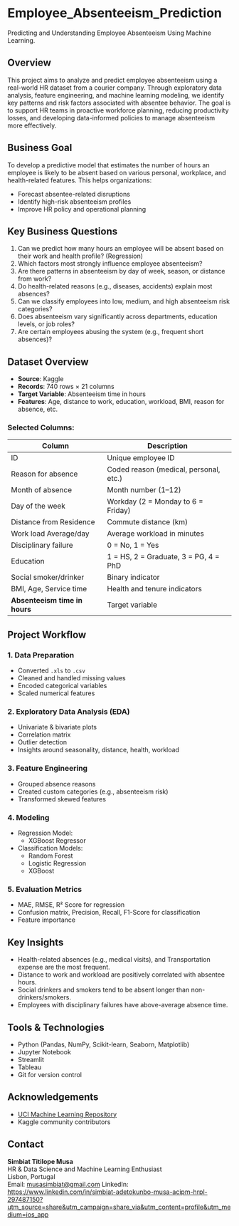 # Employee_Absenteeism_Prediction
Predicting and Understanding Employee Absenteeism Using Machine Learning.

## Overview
This project aims to analyze and predict employee absenteeism using a real-world HR dataset from a courier company. Through exploratory data analysis, feature engineering, and machine learning modeling, we identify key patterns and risk factors associated with absentee behavior. The goal is to support HR teams in proactive workforce planning, reducing productivity losses, and developing data-informed policies to manage absenteeism more effectively.

## Business Goal
To develop a predictive model that estimates the number of hours an employee is likely to be absent based on various personal, workplace, and health-related features.
This helps organizations:
- Forecast absentee-related disruptions
- Identify high-risk absenteeism profiles
- Improve HR policy and operational planning

## Key Business Questions
1. Can we predict how many hours an employee will be absent based on their work and health profile? (Regression)
2. Which factors most strongly influence employee absenteeism?
3. Are there patterns in absenteeism by day of week, season, or distance from work?
4. Do health-related reasons (e.g., diseases, accidents) explain most absences?
5. Can we classify employees into low, medium, and high absenteeism risk categories?
6. Does absenteeism vary significantly across departments, education levels, or job roles?
7. Are certain employees abusing the system (e.g., frequent short absences)?

## Dataset Overview
- **Source**: Kaggle
- **Records**: 740 rows × 21 columns
- **Target Variable**: Absenteeism time in hours
- **Features**: Age, distance to work, education, workload, BMI, reason for absence, etc.

### Selected Columns:
| Column                     | Description                                            |
|----------------------------|--------------------------------------------------------|
| ID                         | Unique employee ID                                     |
| Reason for absence         | Coded reason (medical, personal, etc.)                |
| Month of absence           | Month number (1–12)                                   |
| Day of the week            | Workday (2 = Monday to 6 = Friday)                    |
| Distance from Residence    | Commute distance (km)                                 |
| Work load Average/day      | Average workload in minutes                           |
| Disciplinary failure       | 0 = No, 1 = Yes                                        |
| Education                  | 1 = HS, 2 = Graduate, 3 = PG, 4 = PhD                 |
| Social smoker/drinker      | Binary indicator                                      |
| BMI, Age, Service time     | Health and tenure indicators                          |
| **Absenteeism time in hours** | Target variable                                      |

## Project Workflow

### 1. Data Preparation
- Converted `.xls` to `.csv`
- Cleaned and handled missing values
- Encoded categorical variables
- Scaled numerical features

### 2. Exploratory Data Analysis (EDA)
- Univariate & bivariate plots
- Correlation matrix
- Outlier detection
- Insights around seasonality, distance, health, workload

### 3. Feature Engineering
- Grouped absence reasons
- Created custom categories (e.g., absenteeism risk)
- Transformed skewed features

### 4. Modeling
- Regression Model:
  - XGBoost Regressor
- Classification Models:
  - Random Forest
  - Logistic Regression
  - XGBoost

### 5. Evaluation Metrics
- MAE, RMSE, R² Score for regression
- Confusion matrix, Precision, Recall, F1-Score for classification
- Feature importance

## Key Insights
- Health-related absences (e.g., medical visits), and Transportation expense are the most frequent.
- Distance to work and workload are positively correlated with absentee hours.
- Social drinkers and smokers tend to be absent longer than non-drinkers/smokers.
- Employees with disciplinary failures have above-average absence time.

## Tools & Technologies
- Python (Pandas, NumPy, Scikit-learn, Seaborn, Matplotlib)
- Jupyter Notebook
- Streamlit
- Tableau
- Git for version control

## Acknowledgements
- [UCI Machine Learning Repository](https://archive.ics.uci.edu/ml/datasets/Absenteeism+at+work)
- Kaggle community contributors

## Contact
**Simbiat Titilope Musa**  
HR & Data Science and Machine Learning Enthusiast  
Lisbon, Portugal  
Email: musasimbiat@gmail.com 
LinkedIn: https://www.linkedin.com/in/simbiat-adetokunbo-musa-acipm-hrpl-297487150?utm_source=share&utm_campaign=share_via&utm_content=profile&utm_medium=ios_app
